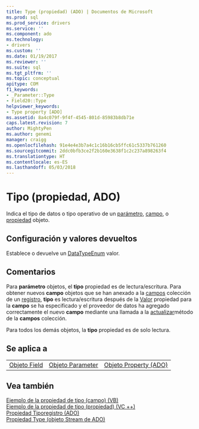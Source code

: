 ```yaml
---
title: Type (propiedad) (ADO) | Documentos de Microsoft
ms.prod: sql
ms.prod_service: drivers
ms.service: ''
ms.component: ado
ms.technology:
- drivers
ms.custom: ''
ms.date: 01/19/2017
ms.reviewer: ''
ms.suite: sql
ms.tgt_pltfrm: ''
ms.topic: conceptual
apitype: COM
f1_keywords:
- _Parameter::Type
- Field20::Type
helpviewer_keywords:
- Type property [ADO]
ms.assetid: 8a4c079f-9f4f-4545-801d-85983b8db71e
caps.latest.revision: 7
author: MightyPen
ms.author: genemi
manager: craigg
ms.openlocfilehash: 91e4e4e3b7a4c1c16b16cb5ffc61c5337b761260
ms.sourcegitcommit: 2ddc0bfb3ce2f2b160e3638f1c2c237a898263f4
ms.translationtype: HT
ms.contentlocale: es-ES
ms.lasthandoff: 05/03/2018
---
```

# <a name="type-property-ado"></a>Tipo (propiedad, ADO)
Indica el tipo de datos o tipo operativo de un [parámetro](../../../ado/reference/ado-api/parameter-object.md), [campo](../../../ado/reference/ado-api/field-object.md), o [propiedad](../../../ado/reference/ado-api/property-object-ado.md) objeto.  
  
## <a name="settings-and-return-values"></a>Configuración y valores devueltos  
 Establece o devuelve un [DataTypeEnum](../../../ado/reference/ado-api/datatypeenum.md) valor.  
  
## <a name="remarks"></a>Comentarios  
 Para **parámetro** objetos, el **tipo** propiedad es de lectura/escritura. Para obtener nuevos **campo** objetos que se han anexado a la [campos](../../../ado/reference/ado-api/fields-collection-ado.md) colección de un [registro](../../../ado/reference/ado-api/record-object-ado.md), **tipo** es lectura/escritura después de la [ Valor](../../../ado/reference/ado-api/value-property-ado.md) propiedad para la **campo** se ha especificado y el proveedor de datos ha agregado correctamente el nuevo **campo** mediante una llamada a la [actualizar](../../../ado/reference/ado-api/update-method.md)método de la **campos** colección.  
  
 Para todos los demás objetos, la **tipo** propiedad es de solo lectura.  
  
## <a name="applies-to"></a>Se aplica a  
  
||||  
|-|-|-|  
|[Objeto Field](../../../ado/reference/ado-api/field-object.md)|[Objeto Parameter](../../../ado/reference/ado-api/parameter-object.md)|[Objeto Property (ADO)](../../../ado/reference/ado-api/property-object-ado.md)|  
  
## <a name="see-also"></a>Vea también  
 [Ejemplo de la propiedad de tipo (campo) (VB)](../../../ado/reference/ado-api/type-property-example-field-vb.md)   
 [Ejemplo de la propiedad de tipo (propiedad) (VC ++)](../../../ado/reference/ado-api/type-property-example-property-vc.md)   
 [Propiedad Tiporegistro (ADO)](../../../ado/reference/ado-api/recordtype-property-ado.md)   
 [Propiedad Type (objeto Stream de ADO)](../../../ado/reference/ado-api/type-property-ado-stream.md)
